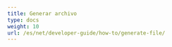 ```yaml
---
title: Generar archivo
type: docs
weight: 10
url: /es/net/developer-guide/how-to/generate-file/
---
```

